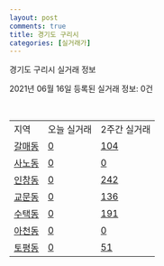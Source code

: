 ```yaml
---
layout: post
comments: true
title: 경기도 구리시
categories: [실거래가]
---
```


경기도 구리시 실거래 정보

2021년 06월 16일 등록된 실거래 정보: 0건

<script type="text/javascript">
  google.charts.load('current', {'packages':['corechart']});
  google.charts.setOnLoadCallback(drawChart);

  function drawChart() {
    var data = google.visualization.arrayToDataTable([['거래일', '매매', '전월세', '전매'], ['2021-04', 141, 152, 0], ['2021-03', 18, 77, 0], ['2021-05', 124, 159, 0], ['2021-06', 5, 41, 0], ['2021-02', 0, 7, 0]]);

    var options = {
      title: '최근 유형별 거래량 추이',
      legend: { position: 'bottom' }
    };

    var chart = new google.visualization.LineChart(document.getElementById('columnchart_material'));
    chart.draw(data, (options));
  }
</script>

<div id="columnchart_material" style="width: 450px; margin-left: -35px"></div>
<br>
<table class="sortable">
  <tr>
    <td>지역</td>
    <td>오늘 실거래</td>
    <td>2주간 실거래</td>
  </tr>

  
  <tr class="item">
    <td><a href="4131010100.html">갈매동</a></td>
    <td><a href="4131010100.html">0</a></td>
    <td><a href="4131010100.html">104</a></td>
  </tr>
    

  <tr class="item">
    <td><a href="4131010200.html">사노동</a></td>
    <td><a href="4131010200.html">0</a></td>
    <td><a href="4131010200.html">0</a></td>
  </tr>
    

  <tr class="item">
    <td><a href="4131010300.html">인창동</a></td>
    <td><a href="4131010300.html">0</a></td>
    <td><a href="4131010300.html">242</a></td>
  </tr>
    

  <tr class="item">
    <td><a href="4131010400.html">교문동</a></td>
    <td><a href="4131010400.html">0</a></td>
    <td><a href="4131010400.html">136</a></td>
  </tr>
    

  <tr class="item">
    <td><a href="4131010500.html">수택동</a></td>
    <td><a href="4131010500.html">0</a></td>
    <td><a href="4131010500.html">191</a></td>
  </tr>
    

  <tr class="item">
    <td><a href="4131010600.html">아천동</a></td>
    <td><a href="4131010600.html">0</a></td>
    <td><a href="4131010600.html">0</a></td>
  </tr>
    

  <tr class="item">
    <td><a href="4131010700.html">토평동</a></td>
    <td><a href="4131010700.html">0</a></td>
    <td><a href="4131010700.html">51</a></td>
  </tr>
    


</table>


    